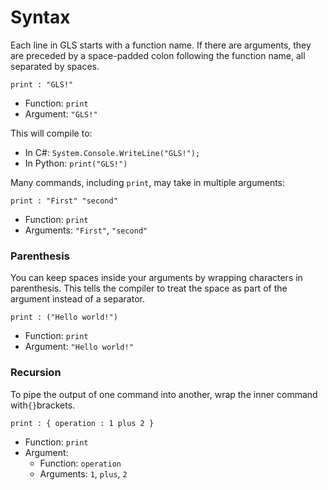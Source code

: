 # Syntax

Each line in GLS starts with a function name.
If there are arguments, they are preceded by a space-padded colon following the function name, all separated by spaces.

```gls
print : "GLS!"
```

* Function: `print`
* Argument: `"GLS!"`

This will compile to:

* In C\#: `System.Console.WriteLine("GLS!");` 
* In Python: `print("GLS!")`

Many commands, including `print`, may take in multiple arguments:

```gls
print : "First" "second"
```

* Function: `print`
* Arguments: `"First"`, `"second"`

### Parenthesis

You can keep spaces inside your arguments by wrapping characters in parenthesis. This tells the compiler to treat the space as part of the argument instead of a separator.

```gls
print : ("Hello world!")
```

* Function: `print`
* Argument: `"Hello world!"`

### Recursion

To pipe the output of one command into another, wrap the inner command with`{}`brackets.

```gls
print : { operation : 1 plus 2 }
```

* Function: `print`
* Argument:
  * Function: `operation`
  * Arguments: `1`, `plus`, `2`
